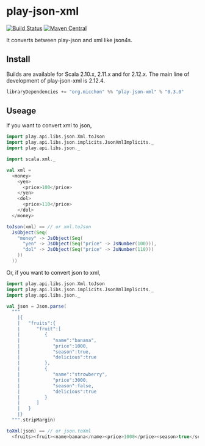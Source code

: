 # play-json-xml

[![Build Status](https://travis-ci.org/3tty0n/play-json-xml.svg?branch=master)](https://travis-ci.org/3tty0n/play-json-xml) [![Maven Central](https://maven-badges.herokuapp.com/maven-central/org.micchon/play-json-xml_2.12/badge.svg)](https://maven-badges.herokuapp.com/maven-central/org.micchon/play-json-xml_2.12)


It converts between play-json and xml like json4s.

## Install

Builds are available for Scala 2.10.x, 2.11.x and for 2.12.x. The main line of development of play-json-xml is 2.12.4.

```scala
libraryDependencies += "org.micchon" %% "play-json-xml" % "0.3.0"
```

## Useage

If you want to convert xml to json,

```scala
import play.api.libs.json.Xml.toJson
import play.api.libs.json.implicits.JsonXmlImplicits._
import play.api.libs.json._

import scala.xml._

val xml =
  <money>
    <yen>
      <price>100</price>
    </yen>
    <dol>
      <price>110</price>
    </dol>
  </money>

toJson(xml) == // or xml.toJson
  JsObject(Seq(
    "money" -> JsObject(Seq(
      "yen" -> JsObject(Seq("price" -> JsNumber(100))),
      "dol" -> JsObject(Seq("price" -> JsNumber(110)))
    ))
  ))
```

Or, if you want to convert json to xml,

```scala
import play.api.libs.json.Xml.toJson
import play.api.libs.json.implicits.JsonXmlImplicits._
import play.api.libs.json._

val json = Json.parse(
  """
    |{
    |   "fruits":{
    |      "fruit":[
    |         {
    |            "name":"banana",
    |            "price":1000,
    |            "season":true,
    |            "delicious":true
    |         },
    |         {
    |            "name":"strowberry",
    |            "price":3000,
    |            "season":false,
    |            "delicious":true
    |         }
    |      ]
    |   }
    |}
  """.stripMargin)

toXml(json) == // or json.toXml
  <fruits><fruit><name>banana</name><price>1000</price><season>true</season><delicious>true</delicious></fruit><fruit><name>strowberry</name><price>3000</price><season>false</season><delicious>true</delicious></fruit></fruits>
```
